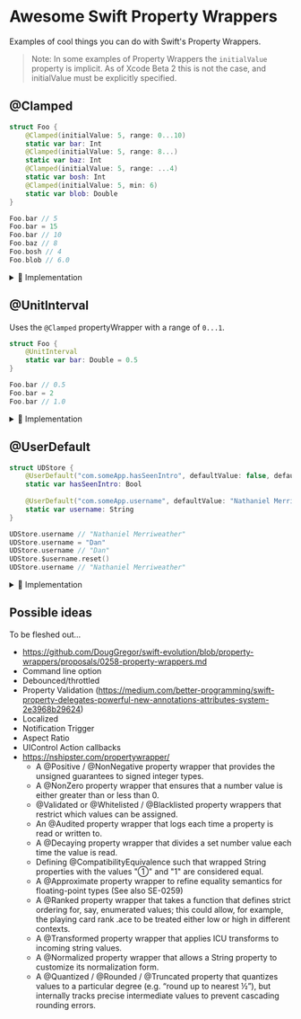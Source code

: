 # Awesome Swift Property Wrappers

Examples of cool things you can do with Swift's Property Wrappers.

> Note: In some examples of Property Wrappers the `initialValue` property is implicit. As of Xcode Beta 2 this is not the case, and initialValue must be explicitly specified.

## @Clamped

```swift
struct Foo {
    @Clamped(initialValue: 5, range: 0...10)
    static var bar: Int
    @Clamped(initialValue: 5, range: 8...)
    static var baz: Int
    @Clamped(initialValue: 5, range: ...4)
    static var bosh: Int
    @Clamped(initialValue: 5, min: 6)
    static var blob: Double
}

Foo.bar // 5
Foo.bar = 15
Foo.bar // 10
Foo.baz // 8
Foo.bosh // 4
Foo.blob // 6.0
```

<details>
<summary>
    🚀 Implementation
</summary>

```swift
@propertyWrapper
struct Clamped<Value: Comparable> {
    let min: Value?
    let max: Value?
    var actualValue: Value

    fileprivate init(initialValue: Value, minVal: Value?, maxVal: Value?) {
        self.actualValue = initialValue
        self.min = minVal
        self.max = maxVal
    }
    
    var value: Value {
        get {
            var val = self.actualValue
            
            if let min = self.min {
                val = Swift.max(val, min)
            }
            if let max = self.max {
                val = Swift.min(val, max)
            }
            return val
        }
        set {
            self.actualValue = newValue
        }
    }
}

extension Clamped {
    init(initialValue: Value, min: Value, max: Value) {
        self.init(initialValue: initialValue, minVal: min, maxVal: max)
    }
    init(initialValue: Value, min: Value) {
        self.init(initialValue: initialValue, minVal: min, maxVal: nil)
    }
    init(initialValue: Value, max: Value) {
        self.init(initialValue: initialValue, minVal: nil, maxVal: max)
    }
    
    init(initialValue: Value, range: ClosedRange<Value>) {
        self.init(initialValue: initialValue, min: range.lowerBound, max: range.upperBound)
    }
    init(initialValue: Value, range: PartialRangeFrom<Value>) {
        self.init(initialValue: initialValue, min: range.lowerBound)
    }
    init(initialValue: Value, range: PartialRangeThrough<Value>) {
        self.init(initialValue: initialValue, max: range.upperBound)
    }
}
```
</details>

## @UnitInterval
Uses the `@Clamped` propertyWrapper with a range of `0...1`.

```swift
struct Foo {
    @UnitInterval
    static var bar: Double = 0.5
}

Foo.bar // 0.5
Foo.bar = 2
Foo.bar // 1.0
```

<details>
<summary>
    🚀 Implementation
</summary>

```swift
@propertyWrapper
struct UnitInterval<Value: FloatingPoint> {
    @Clamped(initialValue: 0, range: 0...1)
    var value: Value
    
    init(initialValue: Value) {
        self.value = initialValue
    }
}
```
</details>

## @UserDefault

```swift
struct UDStore {
    @UserDefault("com.someApp.hasSeenIntro", defaultValue: false, defaultsStore: UserDefaults())
    static var hasSeenIntro: Bool
    
    @UserDefault("com.someApp.username", defaultValue: "Nathaniel Merriweather")
    static var username: String
}

UDStore.username // "Nathaniel Merriweather"
UDStore.username = "Dan"
UDStore.username // "Dan"
UDStore.$username.reset()
UDStore.username // "Nathaniel Merriweather"
```

<details>
<summary>
    🚀 Implementation
</summary>

```swift
@propertyWrapper
struct UserDefault<T> {
    let key: String
    let defaultValue: T
    let defaultsStore: UserDefaults
    
    init(_ key: String, defaultValue: T, defaultsStore: UserDefaults = .standard) {
        self.key = key
        self.defaultValue = defaultValue
        self.defaultsStore = defaultsStore
    }
    
    var value: T {
        get {
            return self.defaultsStore.object(forKey: key) as? T ?? defaultValue
        }
        set {
            self.defaultsStore.set(newValue, forKey: key)
        }
    }
    
    func reset() {
        self.defaultsStore.set(nil, forKey: key)
    }
}
```
</details>


## Possible ideas

To be fleshed out...

- https://github.com/DougGregor/swift-evolution/blob/property-wrappers/proposals/0258-property-wrappers.md
- Command line option
- Debounced/throttled
- Property Validation (https://medium.com/better-programming/swift-property-delegates-powerful-new-annotations-attributes-system-2e3968b29624)
- Localized
- Notification Trigger
- Aspect Ratio
- UIControl Action callbacks
- https://nshipster.com/propertywrapper/
    - A @Positive / @NonNegative property wrapper that provides the unsigned guarantees to signed integer types.
    - A @NonZero property wrapper that ensures that a number value is either greater than or less than 0.
    - @Validated or @Whitelisted / @Blacklisted property wrappers that restrict which values can be assigned.
    - An @Audited property wrapper that logs each time a property is read or written to.
    - A @Decaying property wrapper that divides a set number value each time the value is read.
    - Defining @CompatibilityEquivalence such that wrapped String properties with the values "①" and "1" are considered equal.
    - A @Approximate property wrapper to refine equality semantics for floating-point types (See also SE-0259)
    - A @Ranked property wrapper that takes a function that defines strict ordering for, say, enumerated values; this could allow, for example, the playing card rank .ace to be treated either low or high in different contexts.
    - A @Transformed property wrapper that applies ICU transforms to incoming string values.
    - A @Normalized property wrapper that allows a String property to customize its normalization form.
    - A @Quantized / @Rounded / @Truncated property that quantizes values to a particular degree (e.g. “round up to nearest ½”), but internally tracks precise intermediate values to prevent cascading rounding errors.
